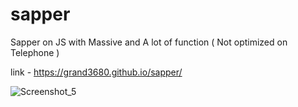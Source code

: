# sapper
Sapper on JS with Massive and A lot of function 
( Not optimized on Telephone ) 

link - https://grand3680.github.io/sapper/

![Screenshot_5](https://github.com/grand3680/sapper/assets/84720129/85be35eb-b281-405e-97ae-147af113e132)
